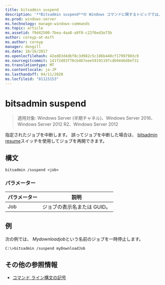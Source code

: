 ```yaml
---
title: bitsadmin suspend
description: '**Bitsadmin suspend**の Windows コマンドに関するトピックでは、指定されたジョブを中断します。'
ms.prod: windows-server
ms.technology: manage-windows-commands
ms.topic: article
ms.assetid: f9d42500-7bea-4aa8-a9f0-c22f6ed3e73b
author: coreyp-at-msft
ms.author: coreyp
manager: dongill
ms.date: 10/16/2017
ms.openlocfilehash: 42ed83d4dbf8c3d982c5c186b440cf17997903c9
ms.sourcegitcommit: 141f2d83f70cb467eee59191197cdb9446d8ef31
ms.translationtype: MT
ms.contentlocale: ja-JP
ms.lasthandoff: 04/11/2020
ms.locfileid: "81123153"
---
```

# <a name="bitsadmin-suspend"></a>bitsadmin suspend

> 適用対象: Windows Server (半期チャネル)、Windows Server 2016、Windows Server 2012 R2、Windows Server 2012

指定されたジョブを中断します。 誤ってジョブを中断した場合は、 [bitsadmin resume](bitsadmin-resume.md)スイッチを使用してジョブを再開できます。

## <a name="syntax"></a>構文

```
bitsadmin /suspend <job>
```

### <a name="parameters"></a>パラメーター

| パラメーター | 説明 |
| --------- | ---------- |
| Job | ジョブの表示名または GUID。 |

## <a name="example"></a>例

次の例では、 *Mydownloadjob*という名前のジョブを一時停止します。


```
C:\>bitsadmin /suspend myDownloadJob
```

## <a name="additional-references"></a>その他の参照情報

- [コマンド ライン構文の記号](command-line-syntax-key.md)
